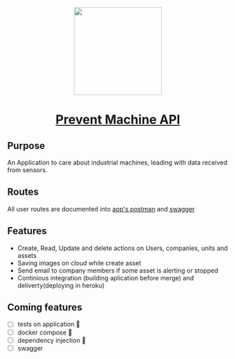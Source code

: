 <div align="center">
  
  
<img src="https://user-images.githubusercontent.com/62621800/166120202-79a69a0f-f290-43fb-98af-fdf0836751bb.png" width="200px" >
  
  
  # [Prevent Machine API](https://prevent-machine.herokuapp.com/)
  
</div>

## Purpose
An Application to care about industrial machines, leading with data received from sensors.

## Routes

All user routes are documented into [app's postman](https://www.postman.com/interstellar-equinox-678786/workspace/prevent-machine-api) and [swagger](https://http.cat/501)

## Features

- Create, Read, Update and delete actions on Users, companies, units and assets
- Saving images on cloud while create asset
- Send email to company members if some asset is alerting or stopped
- Continious integration (building aplication before merge) and deliverty(deploying in heroku)

## Coming features

- [ ] tests on application 🧪
- [ ] docker compose 🚢
- [ ] dependency injection 💉
- [ ] swagger
